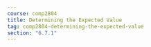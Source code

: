 ```yaml
---
course: comp2804
title: Determining the Expected Value
tag: comp2804-determining-the-expected-value
section: "6.7.1"
---
```

